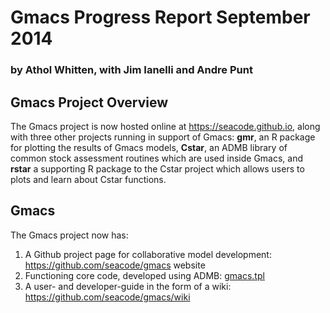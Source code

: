 # Gmacs Progress Report September 2014
### by Athol Whitten, with Jim Ianelli and Andre Punt

## Gmacs Project Overview

The Gmacs project is now hosted online at https://seacode.github.io, along with three other projects running in support of Gmacs: **gmr**, an R package for plotting the results of Gmacs models, **Cstar**, an ADMB library of common stock assessment routines which are used inside Gmacs, and **rstar** a supporting R package to the Cstar project which allows users to plots and learn about Cstar functions.

## Gmacs

The Gmacs project now has:

1. A Github project page for collaborative model development: https://github.com/seacode/gmacs website
2. Functioning core code, developed using ADMB: [gmacs.tpl](https://github.com/seacode/gmacs/blob/develop/src/gmacs.tpl)
3. A user- and developer-guide in the form of a wiki: https://github.com/seacode/gmacs/wiki